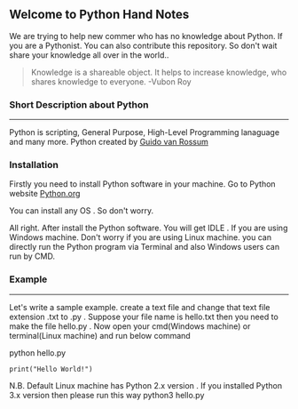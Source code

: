 ## Welcome to Python Hand Notes

We are trying to help new commer who has no knowledge about Python. If you are a Pythonist. You can also contribute this repository. So don't wait share your knowledge all over in the world.. 

> Knowledge is a shareable object. It helps to increase knowledge, who shares knowledge to everyone.
>  -Vubon Roy


### Short Description about Python
---
Python is scripting, General Purpose, High-Level Programming lanaguage and many more. Python created by [Guido van Rossum](https://en.wikipedia.org/wiki/Guido_van_Rossum)


### Installation 
Firstly you need to install Python software in your machine. Go to Python website [Python.org](https://python.org) 

You can install any OS . So don't worry. 

All right. After install the Python software. You will get IDLE . If you are using Windows machine. Don't worry if you are using Linux machine. you can directly run the Python program via Terminal and also Windows users can run by CMD. 


### Example
---
Let's write a sample example. create a text file and change that text file extension .txt to .py . Suppose your file name is hello.txt then you need to make the file hello.py . Now open your cmd(Windows machine) or terminal(Linux machine) and run below command 

python hello.py 

```
print("Hello World!")
```
N.B. Default Linux machine has Python 2.x version . If you installed Python 3.x version then please run this way 
python3 hello.py



